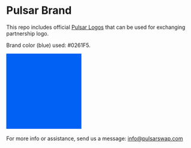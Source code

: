 # Pulsar Brand

This repo includes official [Pulsar Logos](https://github.com/PulsarSwap/Logo/tree/main/pulsar) that can be used for exchanging partnership logo.

Brand color (blue) used: #0261F5.

![#0261F5](https://github.com/PulsarSwap/Logo/blob/main/public/brand_color.png)

For more info or assistance, send us a message:
[info@pulsarswap.com](mailto:info@pulsarswap.com)
